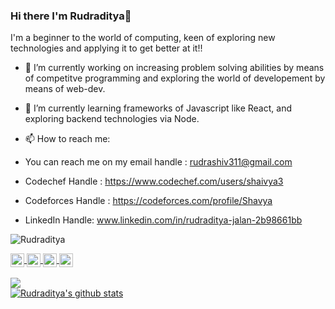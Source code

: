 ###                                                           Hi there I'm Rudraditya👋



I'm a beginner to the world of computing, keen of exploring new technologies and applying it to get better at it!!

- 🔭 I’m currently working on increasing problem solving abilities by means of competitve programming and exploring the world of developement by means of web-dev.
- 🌱 I’m currently learning frameworks of Javascript like React, and exploring backend technologies via Node.

- 📫 How to reach me: 
- You can reach me on my email handle : rudrashiv311@gmail.com
- Codechef Handle : https://www.codechef.com/users/shaivya3
- Codeforces Handle : https://codeforces.com/profile/Shavya 
- LinkedIn Handle: www.linkedin.com/in/rudraditya-jalan-2b98661bb
<!--
**Shaviaditya/Shaviaditya** is a ✨ _special_ ✨ repository because its `README.md` (this file) appears on your GitHub profile.>

Here are some ideas to get you started:


<!-- 👯 I’m looking to collaborate on ...
<!-- 🤔 I’m looking for help with ...
<!-- 💬 Ask me about ...
<!-- 😄 Pronouns: ...
<!-- ⚡ Fun fact: ...
-->
<p>



<p align="left"> <img src="https://komarev.com/ghpvc/?username=Shaviaditya&label=Profile%20views&color=0e75b6&style=flat" alt="Rudraditya" /> </p>
<a href="www.linkedin.com/in/rudraditya-jalan-2b98661bb">
  <img align="center" alt="Rudraditya's LinkedIn" width="22px" src="https://cdn.jsdelivr.net/npm/simple-icons@v3/icons/linkedin.svg" />
</a>
<a href="https://github.com/Shaviaditya">
  <img align="center" alt="Rudraditya's Github" width="22px" src="https://cdn.jsdelivr.net/npm/simple-icons@v3/icons/github.svg" />
</a>
<a href="https://instagram.com/rudradityajalan/">
  <img align="center" alt="Rudraditya's Instagram" width="22px" src="https://cdn.jsdelivr.net/npm/simple-icons@v3/icons/instagram.svg" />
</a>
<a href="https://www.facebook.com/rudraditya.jalan">
  <img align="center" alt="Rudraditya's Facebook" width="22px" src="https://cdn.jsdelivr.net/npm/simple-icons@v3/icons/facebook.svg" />
</a>

<br/>
<br/>


 


 
<a href="https://github.com/Shaviaditya">
  <img align="center" src="https://github-readme-stats.vercel.app/api/top-langs/?username=Shaviaditya&theme=radical&hide_langs_below=1" />
</a>
<br>
<a href="https://github.com/Shaviaditya">
 <img align="center" src="https://github-readme-stats.vercel.app/api?username=Shaviaditya&show_icons=true&theme=radical&line_height=27" alt="Rudraditya's github stats"/>
</a>
 

</div>

